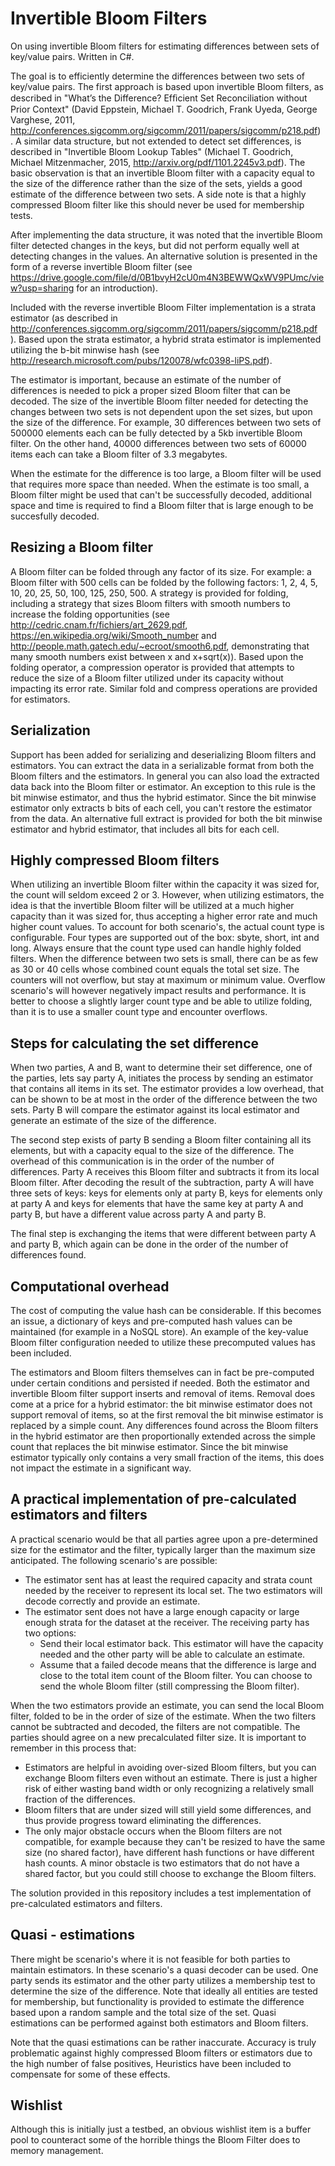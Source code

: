 # Invertible Bloom Filters
On using invertible Bloom filters for estimating differences between sets of key/value pairs. Written in C#.

The goal is to efficiently determine the differences between two sets of key/value pairs. The first approach is based upon invertible Bloom filters, as described in "What’s the Difference? Efﬁcient Set Reconciliation without Prior Context" (David Eppstein, Michael T. Goodrich, Frank Uyeda, George Varghese, 2011, http://conferences.sigcomm.org/sigcomm/2011/papers/sigcomm/p218.pdf) . A similar data structure, but not extended to detect set differences, is described in "Invertible Bloom Lookup Tables" (Michael T. Goodrich, Michael Mitzenmacher, 2015, http://arxiv.org/pdf/1101.2245v3.pdf). The basic observation is that an invertible Bloom filter with a capacity equal to the size of the difference rather than the size of the sets, yields a good estimate of the difference between two sets. A side note is that a highly compressed Bloom filter like this should never be used for membership tests.

After implementing the data structure, it was noted that the invertible Bloom filter detected changes in the keys, but did not perform equally well at detecting changes in the values. An alternative solution is presented in the form of a reverse invertible Bloom filter (see https://drive.google.com/file/d/0B1bvyH2cU0m4N3BEWWQxWV9PUmc/view?usp=sharing for an introduction).

Included with the reverse invertible Bloom Filter implementation is a strata estimator (as described in http://conferences.sigcomm.org/sigcomm/2011/papers/sigcomm/p218.pdf ). Based upon the strata estimator, a hybrid strata estimator is implemented utilizing the b-bit minwise hash (see http://research.microsoft.com/pubs/120078/wfc0398-liPS.pdf). 

The estimator is important, because an estimate of the number of differences is needed to pick a proper sized Bloom filter that can be decoded. The size of the invertible Bloom filter needed for detecting the changes between two sets is not dependent upon the set sizes, but upon the size of the difference.  For example, 30 differences between two sets of 500000 elements each can be fully detected by a 5kb invertible Bloom filter. On the other hand, 40000 differences between two sets of 60000 items each can take a Bloom filter of 3.3 megabytes. 

When the estimate for the difference is too large, a Bloom filter will be used that requires more space than needed. When the estimate is too small, a Bloom filter might be used that can't be successfully decoded, additional space and time is required to find a Bloom filter that is large enough to be succesfully decoded.

## Resizing a Bloom filter

A Bloom filter can be folded through any factor of its size. For example: a Bloom filter with 500 cells can be folded by the following factors: 1, 2, 4, 5, 10, 20, 25, 50, 100, 125, 250, 500. A strategy is provided for folding, including a strategy that sizes Bloom filters with smooth numbers to increase the folding opportunities (see http://cedric.cnam.fr/fichiers/art_2629.pdf, https://en.wikipedia.org/wiki/Smooth_number and http://people.math.gatech.edu/~ecroot/smooth6.pdf, demonstrating that many smooth numbers exist between x and x+sqrt(x)). Based upon the folding operator, a compression operator is provided that attempts to reduce the size of a Bloom filter utilized under its capacity without impacting its error rate. Similar fold and compress operations are provided for estimators.

## Serialization

Support has been added for serializing and deserializing Bloom filters and estimators. You can extract the data in a serializable format from both the Bloom filters and the estimators. In general you can also load the extracted data back into the Bloom filter or estimator. An exception to this rule is the bit minwise estimator, and thus the hybrid estimator. Since the bit minwise estimator only extracts b bits of each cell, you can't restore the estimator from the data. An alternative full extract is provided for both the bit minwise estimator and hybrid estimator, that includes all bits for each cell.

## Highly compressed Bloom filters

When utilizing an invertible Bloom filter within the capacity it was sized for, the count will seldom exceed 2 or 3. However, when utilizing estimators, the idea is that the invertible Bloom filter will be utilized at a much higher capacity than it was sized for, thus accepting a higher error rate and much higher count values. To account for both scenario's, the actual count type is configurable. Four types are supported out of the box: sbyte, short, int and long. Always ensure that the count type used can handle highly folded filters. When the difference between two sets is small, there can be as few as 30 or 40 cells whose combined count equals the total set size. The counters will not overflow, but stay at maximum or minimum value. Overflow scenario's will however negatively impact results and performance. It is better to choose a slightly larger count type and be able to utilize folding, than it is to use a smaller count type and encounter overflows.

## Steps for calculating the set difference

When two parties, A and B, want to determine their set difference, one of the parties, lets say party A, initiates the process by sending an estimator that contains all items in its set. The estimator provides a low overhead, that can be shown to be at most in the order of the difference between the two sets. Party B will compare the estimator against its local estimator and generate an estimate of the size of the difference. 

The second step exists of party B sending a Bloom filter containing all its elements, but with a capacity equal to the size of the difference. The overhead of this communication is in the order of the number of differences. Party A receives this Bloom filter and subtracts it from its local Bloom filter. After decoding the result of the subtraction, party A will have three sets of keys: keys for elements only at party B, keys for elements only at party A and keys for elements that have the same key at party A and party B, but have a different value across party A and party B. 

The final step is exchanging the items that were different between party A and party B, which again can be done in the order of the number of differences found.

## Computational overhead
The cost of computing the value hash can be considerable. If this becomes an issue, a dictionary of keys and pre-computed hash values can be maintained (for example in a NoSQL store). An example of the key-value Bloom filter configuration needed to utilize these precomputed values has been included.

The estimators and Bloom filters themselves can in fact be pre-computed under certain conditions and persisted if needed. Both the estimator and invertible Bloom filter support inserts and removal of items. Removal does come at a price for a hybrid estimator: the bit minwise estimator does not support removal of items, so at the first removal the bit minwise estimator is replaced by a simple count. Any differences found across the Bloom filters in the hybrid estimator are then proportionally extended across the simple count that replaces the bit minwise estimator. Since the bit minwise estimator typically only contains a very small fraction of the items, this does not impact the estimate in a significant way.

## A practical implementation of pre-calculated estimators and filters

A practical scenario would be that all parties agree upon a pre-determined size for the estimator and the filter, typically larger than the maximum size anticipated. The following scenario's are possible:
- The estimator sent has at least the required capacity and strata count needed by the receiver to represent its local set. The two estimators will decode correctly and provide an estimate.
- The estimator sent does not have a large enough capacity or large enough strata for the dataset at the receiver. The receiving party has two options:
    - Send their local estimator back. This estimator will have the capacity needed and the other party will be able to calculate an estimate.
    - Assume that a failed decode means that the difference is large and close to the total item count of the Bloom filter. You can choose to send the whole Bloom filter (still compressing the Bloom filter).

When the two estimators provide an estimate, you can send the local Bloom filter, folded to be in the order of size of the estimate. When the two filters cannot be subtracted and decoded, the filters are not compatible. The parties should agree on a new precalculated filter size. It is important to remember in this process that:
- Estimators are helpful in avoiding over-sized Bloom filters, but you can exchange Bloom filters even without an estimate. There is just a higher risk of either wasting band width or only recognizing a relatively small fraction of the differences.
- Bloom filters that are under sized will still yield some differences, and thus provide progress toward eliminating the differences.
- The only major obstacle occurs when the Bloom filters are not compatible, for example because they can't be resized to have the same size (no shared factor), have different hash functions or have different hash counts. A minor obstacle is two estimators that do not have a shared factor, but you could still choose to exchange the Bloom filters.

The solution provided in this repository includes a test implementation of pre-calculated estimators and filters.

## Quasi - estimations

There might be scenario's where it is not feasible for both parties to maintain estimators. In these scenario's a quasi decoder can be used. One party sends its estimator and the other party utilizes a membership test to determine the size of the difference. Note that ideally all entities are tested for membership, but functionality is provided to estimate the difference based upon a random sample and the total size of the set. Quasi estimations can be performed against both estimators and Bloom filters. 

Note that the quasi estimations can be rather inaccurate. Accuracy is truly problematic against highly compressed Bloom filters or estimators due to the high number of false positives, Heuristics have been included to compensate for some of these effects.

## Wishlist
Although this is initially just a testbed, an obvious wishlist item is a buffer pool to counteract some of the horrible things the Bloom Filter does to memory management.

